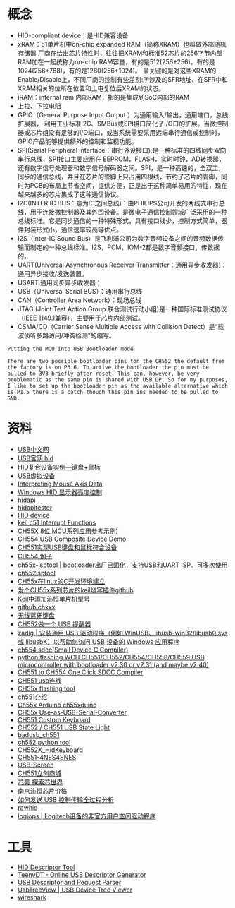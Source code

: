 # 概念
- HID-compliant device：是HID兼容设备
- xRAM：51单片机中on-chip expanded RAM（简称XRAM）也叫做外部随机存储器
厂商在给出芯片特性时，往往把XRAM和标准52芯片的256字节内部RAM加在一起统称为on-chip RAM容量，有的是512(256+256)，有的是1024(256+768)，有的是1280(256+1024)。
最关键的是对这些XRAM的Enable/Disable上，不同厂商的控制有些差别:所涉及的SFR地址、在SFR中和XRAM相关的位所在位置和上电复位后XRAM的状态。
- iRAM：internal ram 内部RAM，指的是集成到SoC内部的RAM
- 上拉、下拉电阻
- GPIO（General Purpose Input Output ）为通用输入/输出，通用端口，总线扩展器， 利用工业标准I2C、SMBus或SPI接口简化了I/O口的扩展。当微控制器或芯片组没有足够的I/O端口，或当系统需要采用远端串行通信或控制时，GPIO产品能够提供额外的控制和监视功能。
- SPI(Serial Peripheral Interface：串行外设接口);是一种标准的四线同步双向串行总线，SPI接口主要应用在 EEPROM，FLASH，实时时钟，AD转换器，还有数字信号处理器和数字信号解码器之间。SPI，是一种高速的，全双工，同步的通信总线，并且在芯片的管脚上只占用四根线，节约了芯片的管脚，同时为PCB的布局上节省空间，提供方便，正是出于这种简单易用的特性，现在越来越多的芯片集成了这种通信协议。
- I2C(INTER IC BUS：意为IC之间总线)：由PHILIPS公司开发的两线式串行总线，用于连接微控制器及其外围设备。是微电子通信控制领域广泛采用的一种总线标准。它是同步通信的一种特殊形式，具有接口线少，控制方式简单，器件封装形式小，通信速率较高等优点。
- I2S（Inter-IC Sound Bus）是飞利浦公司为数字音频设备之间的音频数据传输而制定的一种总线标准。I2S，PCM，IOM-2都是数字音频接口，传数据的。
- UART(Universal Asynchronous Receiver Transmitter：通用异步收发器)：通用异步接收/发送装置。
- USART:通用同步异步收发器；
- USB（Universal Serial BUS）：通用串行总线
- CAN（Controller Area Network）：现场总线
- JTAG (Joint Test Action Group 联合测试行动小组)是一种国际标准测试协议（IEEE 1149.1兼容），主要用于芯片内部测试。
- CSMA/CD（Carrier Sense Multiple Access with Collision Detect）是“载波侦听多路访问/冲突检测”的缩写。

```
Putting the MCU into USB Bootloader mode

There are two possible bootloader pins ton the CH552 the default from the factory is on P3.6. To active the bootloader the pin must be pulled to 3V3 briefly after reset. This can, however, be very problematic as the same pin is shared with USB DP. So for my purposes, I like to set up the bootloader pin as the available alternative which is P1.5 there is a catch though this pin ins needed to be pulled to GND.
```

# 资料
- [USB中文网](http://www.usbzh.com/)
- [USB官网 hid](https://www.usb.org/hid)
- [HID复合设备实例—键盘+鼠标](http://usb.baiheee.com/usb_projects/easy_usb_51_programer_plus/usb_keyboard_mouse.html)
- [USB虚拟设备](http://www.usbzh.com/article/forum-48.html)
- [Interpreting Mouse Axis Data](https://docs.microsoft.com/en-us/previous-versions/windows/desktop/ee418272(v=vs.85))
- [Windows HID 显示器亮度控制](https://docs.microsoft.com/zh-cn/windows-hardware/drivers/hid/display-brightness-control)
- [hidapi](https://github.com/libusb/hidapi)
- [hidapitester](https://github.com/todbot/hidapitester)
- [HID device](https://github.com/NicoHood/HID)
- [keil c51 Interrupt Functions](https://www.keil.com/support/man/docs/c51/c51_le_interruptfuncs.htm)
- [CH55X 8位 MCU系列应用参考示例](http://www.wch.cn/bbs/thread-65023-1.html))
- [CH554 USB Composite Device Demo ](https://github.com/rikka0w0/CH55x_USB_CompositeDevice)
- [CH551实现USB键盘和鼠标符合设备](https://github.com/zhuhuijia0001/usb-device-ch551)
- [CH554 例子](http://bbs.eeworld.com.cn/thread-643132-1-1.html)
- [ch55x-isptool | bootloader出厂已固化，支持USB和UART ISP。可多次使用](https://github.com/ishiyakazuo/ch55x-isptool)
- [ch552isptool](https://github.com/platunus/ch552isptool)
- [CH55x在linux的C开发环境建立](https://blog.csdn.net/nicechao/article/details/103094470)
- [发个CH55x系列芯片的keil烧写插件](https://whycan.com/t_2220.html)[github](https://github.com/posystorage/CH55x-Keil-Plugin)
- [Keil中添加沁恒单片机型号](https://blog.csdn.net/qq_25848569/article/details/106150185)
- [github chxxx](https://github.com/search?o=desc&q=IE_USB&s=indexed&type=Code)
- [无线蓝牙键盘](https://wiki.lotlab.org/index.html)
- [CH552做一个 USB 提醒器](http://www.lab-z.com/usbnt/)
- [zadig | 安装通用 USB 驱动程序（例如 WinUSB、libusb-win32/libusb0.sys 或 libusbK）以帮助您访问 USB 设备的 Windows 应用程序](https://zadig.akeo.ie/)
- [ch554 sdcc(Small Device C Compiler)](https://github.com/Blinkinlabs/ch554_sdcc)
- [python flashing WCH CH551/CH552/CH554/CH558/CH559 USB microcontroller with bootloader v2.30 or v2.31 (and maybe v2.40)](https://github.com/ishiyakazuo/ch55x-tool)
- [CH551 to CH554 One Click SDCC Compiler](https://github.com/atc1441/CH55xOneClickCompiler)
- [CH551 usb连线](https://github.com/ishiyakazuo/CH551-4NES4SNES)
- [CH55x flashing tool](https://github.com/rgwan/librech551)
- [ch551介绍](http://rabid-inventor.blogspot.com/2020/05/getting-started-with-ch55x.html)
- [Ch55x Arduino ](https://hackaday.io/project/172143/instructions)[ch55xduino](https://github.com/DeqingSun/ch55xduino)
- [CH55x Use-as-USB-Serial-Converter](https://github-wiki-see.page/m/ElectronicCats/DAP-Cat-Programmer/wiki/Use-as-USB-Serial-Converter)
- [CH551 Custom Keyboard](https://github.com/TabbycatPie/CustomKeyboard)
- [CH552 / CH551 USB State Light](https://github.com/andreasb242/CH55xG-StateLight)
- [badusb_ch551](https://github.com/tantaizining/badusb_ch551)
- [ch552 python tool](https://github.com/MarsTechHAN/ch552tool)
- [CH552X_HidKeyboard](https://github.com/hexesdesu/CH552X_HidKeyboard)
- [CH551-4NES4SNES](https://github.com/ishiyakazuo/CH551-4NES4SNES)
- [USB-Screen](https://github.com/chenxuuu/USB-Screen)
- [CH551立创商城](https://item.szlcsc.com/110178.html)
- [芯芸 探索芯世界](https://github.com/SoCXin)
- [南京沁恒芯片价格](https://list.szlcsc.com/brand/271.html)
- [如何发送 USB 控制传输全过程分析](https://docs.microsoft.com/zh-cn/windows-hardware/drivers/usbcon/usb-control-transfer)
- [rawhid](https://www.pjrc.com/teensy/rawhid.html)
- [logiops | Logitech设备的非官方用户空间驱动程序](https://github.com/PixlOne/logiops)


# 工具
- [HID Descriptor Tool](https://www.usb.org/document-library/hid-descriptor-tool)
- [TeenyDT - Online USB Descriptor Generator](https://teenydt.github.io/)
- [USB Descriptor and Request Parser](https://eleccelerator.com/usbdescreqparser/)
- [UsbTreeView | USB Device Tree Viewer](https://www.uwe-sieber.de/english.html)
- [wireshark](https://www.wireshark.org/)
